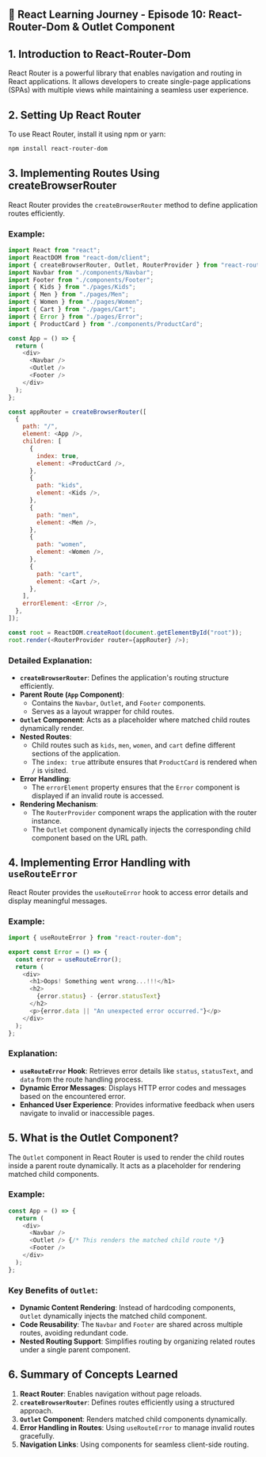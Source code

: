 ## 🚀 React Learning Journey - Episode 10: React-Router-Dom & Outlet Component

## 1. Introduction to React-Router-Dom

React Router is a powerful library that enables navigation and routing in React applications. It allows developers to create single-page applications (SPAs) with multiple views while maintaining a seamless user experience.

## 2. Setting Up React Router

To use React Router, install it using npm or yarn:

```sh
npm install react-router-dom
```

## 3. Implementing Routes Using createBrowserRouter

React Router provides the `createBrowserRouter` method to define application routes efficiently.

### Example:

```javascript
import React from "react";
import ReactDOM from "react-dom/client";
import { createBrowserRouter, Outlet, RouterProvider } from "react-router-dom";
import Navbar from "./components/Navbar";
import Footer from "./components/Footer";
import { Kids } from "./pages/Kids";
import { Men } from "./pages/Men";
import { Women } from "./pages/Women";
import { Cart } from "./pages/Cart";
import { Error } from "./pages/Error";
import { ProductCard } from "./components/ProductCard";

const App = () => {
  return (
    <div>
      <Navbar />
      <Outlet />
      <Footer />
    </div>
  );
};

const appRouter = createBrowserRouter([
  {
    path: "/",
    element: <App />,
    children: [
      {
        index: true,
        element: <ProductCard />,
      },
      {
        path: "kids",
        element: <Kids />,
      },
      {
        path: "men",
        element: <Men />,
      },
      {
        path: "women",
        element: <Women />,
      },
      {
        path: "cart",
        element: <Cart />,
      },
    ],
    errorElement: <Error />,
  },
]);

const root = ReactDOM.createRoot(document.getElementById("root"));
root.render(<RouterProvider router={appRouter} />);
```

### Detailed Explanation:

- **`createBrowserRouter`**: Defines the application's routing structure efficiently.
- **Parent Route (`App` Component)**:
  - Contains the `Navbar`, `Outlet`, and `Footer` components.
  - Serves as a layout wrapper for child routes.
- **`Outlet` Component**: Acts as a placeholder where matched child routes dynamically render.
- **Nested Routes**:
  - Child routes such as `kids`, `men`, `women`, and `cart` define different sections of the application.
  - The `index: true` attribute ensures that `ProductCard` is rendered when `/` is visited.
- **Error Handling**:
  - The `errorElement` property ensures that the `Error` component is displayed if an invalid route is accessed.
- **Rendering Mechanism**:
  - The `RouterProvider` component wraps the application with the router instance.
  - The `Outlet` component dynamically injects the corresponding child component based on the URL path.

## 4. Implementing Error Handling with `useRouteError`

React Router provides the `useRouteError` hook to access error details and display meaningful messages.

### Example:

```javascript
import { useRouteError } from "react-router-dom";

export const Error = () => {
  const error = useRouteError();
  return (
    <div>
      <h1>Oops! Something went wrong...!!!</h1>
      <h2>
        {error.status} - {error.statusText}
      </h2>
      <p>{error.data || "An unexpected error occurred."}</p>
    </div>
  );
};
```

### Explanation:

- **`useRouteError` Hook**: Retrieves error details like `status`, `statusText`, and `data` from the route handling process.
- **Dynamic Error Messages**: Displays HTTP error codes and messages based on the encountered error.
- **Enhanced User Experience**: Provides informative feedback when users navigate to invalid or inaccessible pages.

## 5. What is the Outlet Component?

The `Outlet` component in React Router is used to render the child routes inside a parent route dynamically. It acts as a placeholder for rendering matched child components.

### Example:

```javascript
const App = () => {
  return (
    <div>
      <Navbar />
      <Outlet /> {/* This renders the matched child route */}
      <Footer />
    </div>
  );
};
```

### Key Benefits of `Outlet`:

- **Dynamic Content Rendering**: Instead of hardcoding components, `Outlet` dynamically injects the matched child component.
- **Code Reusability**: The `Navbar` and `Footer` are shared across multiple routes, avoiding redundant code.
- **Nested Routing Support**: Simplifies routing by organizing related routes under a single parent component.

## 6. Summary of Concepts Learned

1. **React Router**: Enables navigation without page reloads.
2. **`createBrowserRouter`**: Defines routes efficiently using a structured approach.
3. **`Outlet` Component**: Renders matched child components dynamically.
4. **Error Handling in Routes**: Using `useRouteError` to manage invalid routes gracefully.
5. **Navigation Links**: Using <Link> components for seamless client-side routing.
